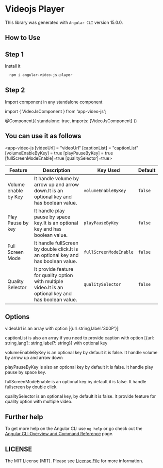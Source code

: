 # Videojs Player

 This library was generated with ```Angular CLI``` version 15.0.0.
## How to Use

## Step 1

Install it
```html
  npm i angular-video-js-player
```

## Step 2

Import component in any standalone component

import { VideoJsComponent } from 'app-video-js';

@Component({
    standalone: true,
    imports: [VideoJsComponent]
})
## You can use it as follows

 <app-video-js
        [videoUrl] = "videoUrl"
        [captionList] = "captionList"
        [volumeEnableByKey] = true
        [playPauseByKey] = true
        [fullScreenModeEnable]=true
        [qualitySelector]=true>
  </app-video-js>

<table>
    <thead>
      <tr>
        <th>Feature</th>
        <th>Description</th>
        <th>Key Used</th>
        <th>Default</th>
      </tr>
    </thead>
    <tbody>
        <tr>
            <td>Volume enable by Key </td>
            <td>It handle volume by arrow up and arrow down.It is an optional key and has boolean value.</td>
            <td><code>volumeEnableByKey</code></td>
            <td><code>false</code></td>
        </tr>
        <tr>
            <td>Play Pause by key</td>
            <td>It handle play pause by space key.It is an optional key and has boolean value.</td>
            <td><code>playPauseByKey</code></td>
            <td><code>false</code></td>
        </tr>
         <tr>
            <td>Full Screen Mode</td>
            <td>It handle fullScreen by double click.It is an optional key and has boolean value.</td>
            <td><code>fullScreenModeEnable</code></td>
            <td><code>false</code></td>
        </tr>
         <tr>
            <td>Quality Selector</td>
            <td>It provide feature for quality option with multiple video.It is an optional key and has boolean value.</td>
            <td><code>qualitySelector</code></td>
            <td><code>false</code></td>
        </tr>
    </tbody>
</table>

## Options

videoUrl is an array with option [{url:string,label:'300P'}]

captionList is also an array if you need to provide caption with option [{url: string,lang?: string,label?: string}] with optional key

volumeEnableByKey is an optional key by default it is false. It handle volume by arrow up and arrow down

playPauseByKey is also an optional key by default it is false. It handle play pause by space key.

fullScreenModeEnable is an optional key by default it is false. It handle fullscreen  by double click.

qualitySelector is an optional key, by default it is false. It provide feature for quality option with multiple video.

## Further help

To get more help on the Angular CLI use `ng help` or go check out the [Angular CLI Overview and Command Reference](https://angular.io/cli) page.

## LICENSE

The MIT License (MIT). Please see [License File](https://github.com/vc-nishtha/videojs-player/blob/main/LICENSE) for more information.
